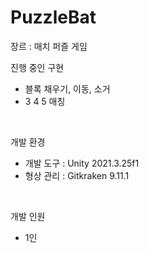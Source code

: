 # PuzzleBat
장르 : 매치 퍼즐 게임
</br>

진행 중인 구현
- 블록 채우기, 이동, 소거
- 3 4 5 매칭
</br>

개발 환경
- 개발 도구 : Unity 2021.3.25f1
- 형상 관리 : Gitkraken 9.11.1
</br>

개발 인원
- 1인
